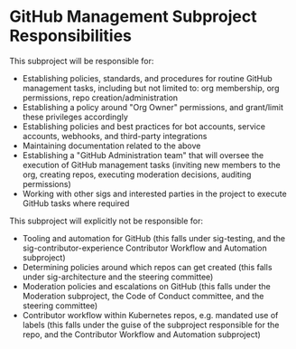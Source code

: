 # GitHub Management Subproject Responsibilities

This subproject will be responsible for:
- Establishing policies, standards, and procedures for routine GitHub management
  tasks, including but not limited to: org membership, org permissions, repo
  creation/administration
- Establishing a policy around "Org Owner" permissions, and grant/limit these
  privileges accordingly
- Establishing policies and best practices for bot accounts, service accounts,
  webhooks, and third-party integrations
- Maintaining documentation related to the above
- Establishing a "GitHub Administration team" that will oversee the execution of
  GitHub management tasks (inviting new members to the org, creating repos,
  executing moderation decisions, auditing permissions)
- Working with other sigs and interested parties in the project to execute
  GitHub tasks where required

This subproject will explicitly not be responsible for:
- Tooling and automation for GitHub (this falls under sig-testing, and the
  sig-contributor-experience Contributor Workflow and Automation subproject)
- Determining policies around which repos can get created (this falls under
  sig-architecture and the steering committee)
- Moderation policies and escalations on GitHub (this falls under the Moderation
  subproject, the Code of Conduct committee, and the steering committee)
- Contributor workflow within Kubernetes repos, e.g. mandated use of labels
  (this falls under the guise of the subproject responsible for the repo, and
  the Contributor Workflow and Automation subproject)
